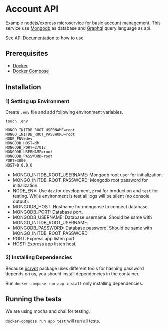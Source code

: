 # Account API

Example nodejs/express microservice for basic account management.
This service use [Mongodb](https://www.mongodb.com/) as database and
[Graphql](https://graphql.org/) query language as api.

See [API Documentation](docs/api.md) to how to use.

## Prerequisites

* [Docker](https://www.docker.com/)
* [Docker Compose](https://docs.docker.com/compose/)

## Installation

### 1) Setting up Environment

Create `.env` file and add following environment variables.

```
touch .env
```

```
MONGO_INITDB_ROOT_USERNAME=root
MONGO_INITDB_ROOT_PASSWORD=root
NODE_ENV=dev
MONGODB_HOST=db
MONGODB_PORT=27017
MONGODB_USERNAME=root
MONGODB_PASSWORD=root
PORT=3000
HOST=0.0.0.0
```

* MONGO_INITDB_ROOT_USERNAME: Mongodb root user for initialization.
* MONGO_INITDB_ROOT_PASSWORD: Mongodb root password for initialization.
* NODE_ENV: Use `dev` for development, `prod` for production and `test` for testing. While environment is test all logs will be silent (no console output).
* MONGODB_HOST: Hostname for mongoose to connect database.
* MONGODB_PORT: Database port.
* MONGODB_USERNAME: Database username. Should be same with MONGO_INITDB_ROOT_USERNAME.
* MONGODB_PASSWORD: Database password. Should be same with MONGO_INITDB_ROOT_PASSWORD.
* PORT: Express app listen port.
* HOST: Express app listen host.


### 2) Installing Dependencies
Because [bcrypt](https://www.google.com) package uses different tools
for hashing password depends on os, you should install dependencies
in the container.

Run `docker-compose run app install` only installing dependencies.

## Running the tests

We are using mocha and chai for testing.

`docker-compose run app test` will run all tests.
